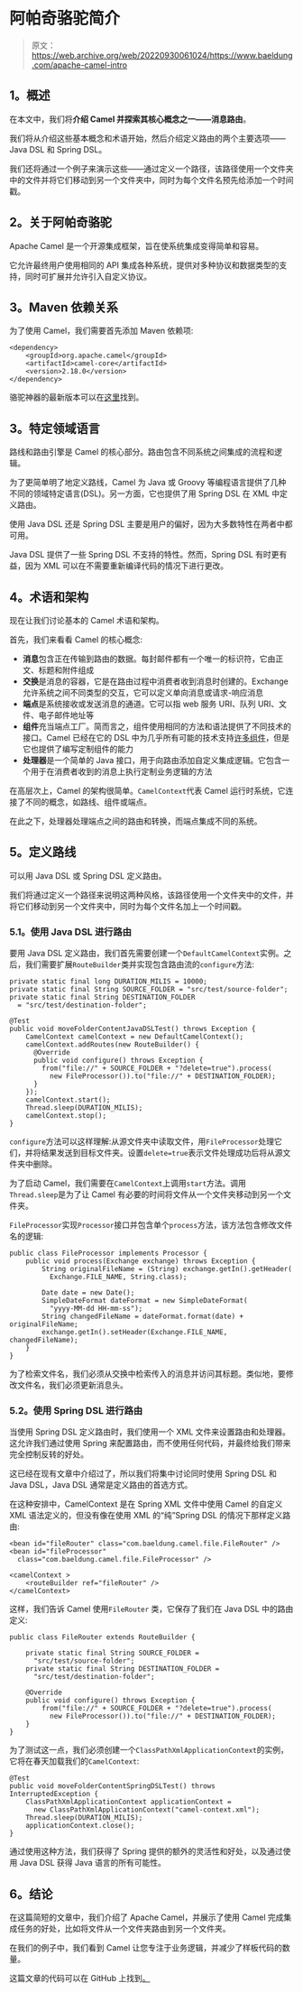 # 阿帕奇骆驼简介

> 原文：<https://web.archive.org/web/20220930061024/https://www.baeldung.com/apache-camel-intro>

## 1。概述

在本文中，我们将**介绍 Camel 并探索其核心概念之一——消息路由**。

我们将从介绍这些基本概念和术语开始，然后介绍定义路由的两个主要选项——Java DSL 和 Spring DSL。

我们还将通过一个例子来演示这些——通过定义一个路径，该路径使用一个文件夹中的文件并将它们移动到另一个文件夹中，同时为每个文件名预先给添加一个时间戳。

## 2。关于阿帕奇骆驼

Apache Camel 是一个开源集成框架，旨在使系统集成变得简单和容易。

它允许最终用户使用相同的 API 集成各种系统，提供对多种协议和数据类型的支持，同时可扩展并允许引入自定义协议。

## 3。Maven 依赖关系

为了使用 Camel，我们需要首先添加 Maven 依赖项:

```
<dependency>
    <groupId>org.apache.camel</groupId>
    <artifactId>camel-core</artifactId>
    <version>2.18.0</version>
</dependency>
```

骆驼神器的最新版本可以在[这里](https://web.archive.org/web/20220706210227/https://search.maven.org/classic/#search%7Cga%7C1%7Cg%3A%22org.apache.camel%22)找到。

## 3。特定领域语言

路线和路由引擎是 Camel 的核心部分。路由包含不同系统之间集成的流程和逻辑。

为了更简单明了地定义路线，Camel 为 Java 或 Groovy 等编程语言提供了几种不同的领域特定语言(DSL)。另一方面，它也提供了用 Spring DSL 在 XML 中定义路由。

使用 Java DSL 还是 Spring DSL 主要是用户的偏好，因为大多数特性在两者中都可用。

Java DSL 提供了一些 Spring DSL 不支持的特性。然而，Spring DSL 有时更有益，因为 XML 可以在不需要重新编译代码的情况下进行更改。

## 4。术语和架构

现在让我们讨论基本的 Camel 术语和架构。

首先，我们来看看 Camel 的核心概念:

*   **消息**包含正在传输到路由的数据。每封邮件都有一个唯一的标识符，它由正文、标题和附件组成
*   **交换**是消息的容器，它是在路由过程中消费者收到消息时创建的。Exchange 允许系统之间不同类型的交互，它可以定义单向消息或请求-响应消息
*   **端点**是系统接收或发送消息的通道。它可以指 web 服务 URI、队列 URI、文件、电子邮件地址等
*   **组件**充当端点工厂。简而言之，组件使用相同的方法和语法提供了不同技术的接口。Camel 已经在它的 DSL 中为几乎所有可能的技术支持[许多组件](https://web.archive.org/web/20220706210227/https://camel.apache.org/components.html)，但是它也提供了编写定制组件的能力
*   **处理器**是一个简单的 Java 接口，用于向路由添加自定义集成逻辑。它包含一个用于在消费者收到的消息上执行定制业务逻辑的方法

在高层次上，Camel 的架构很简单。`CamelContext`代表 Camel 运行时系统，它连接了不同的概念，如路线、组件或端点。

在此之下，处理器处理端点之间的路由和转换，而端点集成不同的系统。

## 5。定义路线

可以用 Java DSL 或 Spring DSL 定义路由。

我们将通过定义一个路径来说明这两种风格，该路径使用一个文件夹中的文件，并将它们移动到另一个文件夹中，同时为每个文件名加上一个时间戳。

### 5.1。使用 Java DSL 进行路由

要用 Java DSL 定义路由，我们首先需要创建一个`DefaultCamelContext`实例。之后，我们需要扩展`RouteBuilder`类并实现包含路由流的`configure`方法:

```
private static final long DURATION_MILIS = 10000;
private static final String SOURCE_FOLDER = "src/test/source-folder";
private static final String DESTINATION_FOLDER 
  = "src/test/destination-folder";

@Test
public void moveFolderContentJavaDSLTest() throws Exception {
    CamelContext camelContext = new DefaultCamelContext();
    camelContext.addRoutes(new RouteBuilder() {
      @Override
      public void configure() throws Exception {
        from("file://" + SOURCE_FOLDER + "?delete=true").process(
          new FileProcessor()).to("file://" + DESTINATION_FOLDER);
      }
    });
    camelContext.start();
    Thread.sleep(DURATION_MILIS);
    camelContext.stop();
}
```

`configure`方法可以这样理解:从源文件夹中读取文件，用`FileProcessor`处理它们，并将结果发送到目标文件夹。设置`delete=true`表示文件处理成功后将从源文件夹中删除。

为了启动 Camel，我们需要在`CamelContext`上调用`start`方法。调用`Thread.sleep`是为了让 Camel 有必要的时间将文件从一个文件夹移动到另一个文件夹。

`FileProcessor`实现`Processor`接口并包含单个`process`方法，该方法包含修改文件名的逻辑:

```
public class FileProcessor implements Processor {
    public void process(Exchange exchange) throws Exception {
        String originalFileName = (String) exchange.getIn().getHeader(
          Exchange.FILE_NAME, String.class);

        Date date = new Date();
        SimpleDateFormat dateFormat = new SimpleDateFormat(
          "yyyy-MM-dd HH-mm-ss");
        String changedFileName = dateFormat.format(date) + originalFileName;
        exchange.getIn().setHeader(Exchange.FILE_NAME, changedFileName);
    }
}
```

为了检索文件名，我们必须从交换中检索传入的消息并访问其标题。类似地，要修改文件名，我们必须更新消息头。

### 5.2。使用 Spring DSL 进行路由

当使用 Spring DSL 定义路由时，我们使用一个 XML 文件来设置路由和处理器。这允许我们通过使用 Spring 来配置路由，而不使用任何代码，并最终给我们带来完全控制反转的好处。

这已经在现有文章中介绍过了，所以我们将集中讨论同时使用 Spring DSL 和 Java DSL，Java DSL 通常是定义路由的首选方式。

在这种安排中，CamelContext 是在 Spring XML 文件中使用 Camel 的自定义 XML 语法定义的，但没有像在使用 XML 的“纯”Spring DSL 的情况下那样定义路由:

```
<bean id="fileRouter" class="com.baeldung.camel.file.FileRouter" />
<bean id="fileProcessor" 
  class="com.baeldung.camel.file.FileProcessor" />

<camelContext >
    <routeBuilder ref="fileRouter" />
</camelContext> 
```

这样，我们告诉 Camel 使用`FileRouter` 类，它保存了我们在 Java DSL 中的路由定义:

```
public class FileRouter extends RouteBuilder {

    private static final String SOURCE_FOLDER = 
      "src/test/source-folder";
    private static final String DESTINATION_FOLDER = 
      "src/test/destination-folder";

    @Override
    public void configure() throws Exception {
        from("file://" + SOURCE_FOLDER + "?delete=true").process(
          new FileProcessor()).to("file://" + DESTINATION_FOLDER);
    }
}
```

为了测试这一点，我们必须创建一个`ClassPathXmlApplicationContext`的实例，它将在春天加载我们的`CamelContext`:

```
@Test
public void moveFolderContentSpringDSLTest() throws InterruptedException {
    ClassPathXmlApplicationContext applicationContext = 
      new ClassPathXmlApplicationContext("camel-context.xml");
    Thread.sleep(DURATION_MILIS);
    applicationContext.close();
}
```

通过使用这种方法，我们获得了 Spring 提供的额外的灵活性和好处，以及通过使用 Java DSL 获得 Java 语言的所有可能性。

## 6。结论

在这篇简短的文章中，我们介绍了 Apache Camel，并展示了使用 Camel 完成集成任务的好处，比如将文件从一个文件夹路由到另一个文件夹。

在我们的例子中，我们看到 Camel 让您专注于业务逻辑，并减少了样板代码的数量。

这篇文章的代码可以在 GitHub 上找到[。](https://web.archive.org/web/20220706210227/https://github.com/eugenp/tutorials/tree/master/spring-apache-camel)